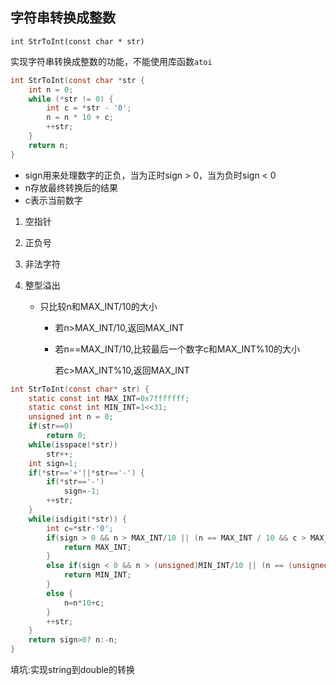 ## 字符串转换成整数

`int StrToInt(const char * str)`

实现字符串转换成整数的功能，不能使用库函数`atoi`

```c
int StrToInt(const char *str {
    int n = 0;
    while (*str != 0) {
        int c = *str - '0';
        n = n * 10 + c;
        ++str;
    }
    return n;
}
```

- sign用来处理数字的正负，当为正时sign > 0，当为负时sign < 0
- n存放最终转换后的结果
- c表示当前数字

1. 空指针

2. 正负号

3. 非法字符

4. 整型溢出

   + 只比较n和MAX_INT/10的大小

     + 若n>MAX_INT/10,返回MAX_INT

     + 若n==MAX_INT/10,比较最后一个数字c和MAX_INT%10的大小

       若c>MAX_INT%10,返回MAX_INT

```c
int StrToInt(const char* str) {
    static const int MAX_INT=0x7fffffff;
    static const int MIN_INT=1<<31;
    unsigned int n = 0;
    if(str==0)
        return 0;
    while(isspace(*str))
        str++;
    int sign=1;
    if(*str=='+'||*str=='-') {
        if(*str=='-')
            sign=-1;
    	++str;
    }
    while(isdigit(*str)) {
        int c=*str-'0';
        if(sign > 0 && n > MAX_INT/10 || (n == MAX_INT / 10 && c > MAX_INT % 10)  ) {
			return MAX_INT;
        }
        else if(sign < 0 && n > (unsigned)MIN_INT/10 || (n == (unsigned)MIN_INT / 10 && c > (unsigned)MIN_INT % 10) ) {
			return MIN_INT;
        }
        else {
            n=n*10+c;
        }
        ++str;
    }
    return sign>0? n:-n;
}
```

填坑:实现string到double的转换











